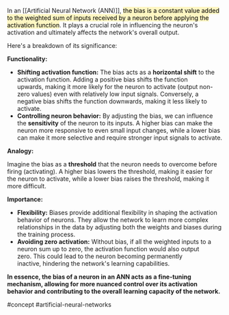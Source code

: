 In an [[Artificial Neural Network (ANN)]], <mark style="background: #FFF3A3A6;">the bias is a constant value added to the weighted sum of inputs received by a neuron before applying the activation function</mark>. It plays a crucial role in influencing the neuron's activation and ultimately affects the network's overall output.

Here's a breakdown of its significance:

**Functionality:**

- **Shifting activation function:** The bias acts as a **horizontal shift** to the activation function. Adding a positive bias shifts the function upwards, making it more likely for the neuron to activate (output non-zero values) even with relatively low input signals. Conversely, a negative bias shifts the function downwards, making it less likely to activate.
- **Controlling neuron behavior:** By adjusting the bias, we can influence the **sensitivity** of the neuron to its inputs. A higher bias can make the neuron more responsive to even small input changes, while a lower bias can make it more selective and require stronger input signals to activate.

**Analogy:**

Imagine the bias as a **threshold** that the neuron needs to overcome before firing (activating). A higher bias lowers the threshold, making it easier for the neuron to activate, while a lower bias raises the threshold, making it more difficult.

**Importance:**

- **Flexibility:** Biases provide additional flexibility in shaping the activation behavior of neurons. They allow the network to learn more complex relationships in the data by adjusting both the weights and biases during the training process.
- **Avoiding zero activation:** Without bias, if all the weighted inputs to a neuron sum up to zero, the activation function would also output zero. This could lead to the neuron becoming permanently inactive, hindering the network's learning capabilities.

**In essence, the bias of a neuron in an ANN acts as a fine-tuning mechanism, allowing for more nuanced control over its activation behavior and contributing to the overall learning capacity of the network.**

#concept #artificial-neural-networks 